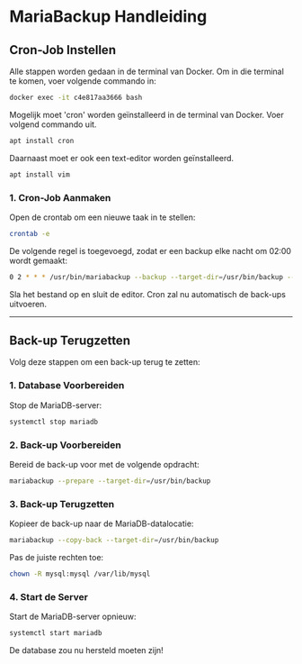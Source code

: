 # MariaBackup Handleiding

## Cron-Job Instellen
Alle stappen worden gedaan in de terminal van Docker. Om in die terminal te komen, voer volgende commando in:
```bash
docker exec -it c4e817aa3666 bash
```

Mogelijk moet 'cron' worden geïnstalleerd in de terminal van Docker. Voer volgend commando uit.
```bash
apt install cron
```

Daarnaast moet er ook een text-editor worden geïnstalleerd.
```bash
apt install vim
```

### 1. Cron-Job Aanmaken
Open de crontab om een nieuwe taak in te stellen:
```bash
crontab -e
```

De volgende regel is toegevoegd, zodat er een backup elke nacht om 02:00 wordt gemaakt:
```bash
0 2 * * * /usr/bin/mariabackup --backup --target-dir=/usr/bin/backup --user=netflix_user --password=netflix_password

```

Sla het bestand op en sluit de editor. Cron zal nu automatisch de back-ups uitvoeren.

---

## Back-up Terugzetten
Volg deze stappen om een back-up terug te zetten:

### 1. Database Voorbereiden
Stop de MariaDB-server:
```bash
systemctl stop mariadb
```

### 2. Back-up Voorbereiden
Bereid de back-up voor met de volgende opdracht:
```bash
mariabackup --prepare --target-dir=/usr/bin/backup
```

### 3. Back-up Terugzetten
Kopieer de back-up naar de MariaDB-datalocatie:
```bash
mariabackup --copy-back --target-dir=/usr/bin/backup
```

Pas de juiste rechten toe:
```bash
chown -R mysql:mysql /var/lib/mysql
```

### 4. Start de Server
Start de MariaDB-server opnieuw:
```bash
systemctl start mariadb
```

De database zou nu hersteld moeten zijn!
